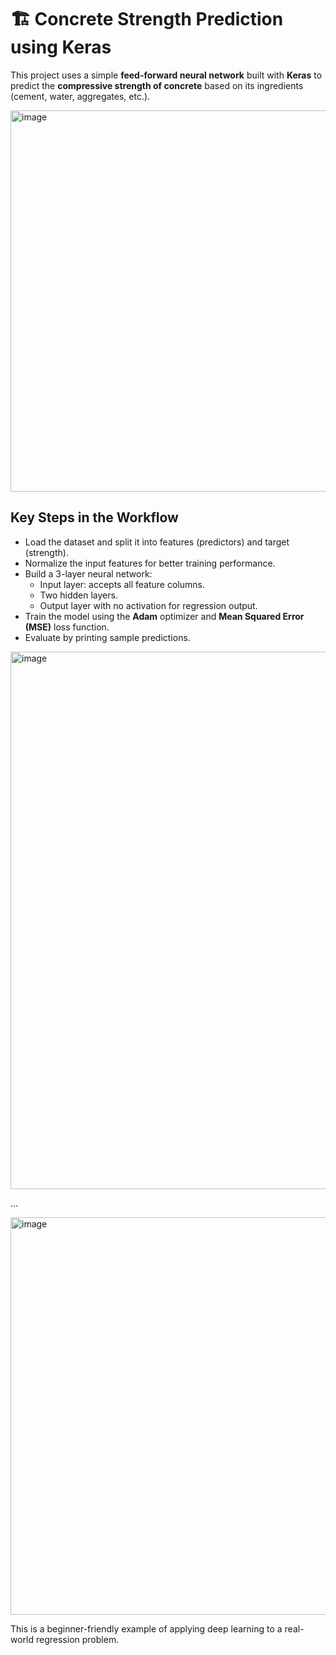 # 🏗 Concrete Strength Prediction using Keras

This project uses a simple **feed-forward neural network** built with **Keras** to predict the **compressive strength of concrete** based on its ingredients (cement, water, aggregates, etc.).

<img width="825" height="610" alt="image" src="https://github.com/user-attachments/assets/01b15639-01eb-4e9e-9388-884bb403a80c" />

##  Key Steps in the Workflow

- Load the dataset and split it into features (predictors) and target (strength).
- Normalize the input features for better training performance.
- Build a 3-layer neural network:
  - Input layer: accepts all feature columns.
  - Two hidden layers.
  - Output layer with no activation for regression output.
- Train the model using the **Adam** optimizer and **Mean Squared Error (MSE)** loss function.
- Evaluate by printing sample predictions.

<img width="1089" height="860" alt="image" src="https://github.com/user-attachments/assets/080f6fe1-05ea-4576-a9a2-3909dd021a71" />

...

<img width="913" height="636" alt="image" src="https://github.com/user-attachments/assets/8b9003ff-971f-4dbf-a367-9504f5d0731b" />

This is a beginner-friendly example of applying deep learning to a real-world regression problem.
